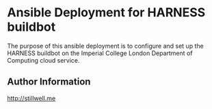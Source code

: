 Ansible Deployment for HARNESS buildbot
=======================================

The purpose of this ansible deployment is to configure and set up the HARNESS
buildbot on the Imperial College London Department of Computing cloud service. 

Author Information
------------------

http://stillwell.me
